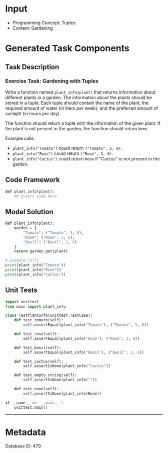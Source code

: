 # Input
- Programming Concept: Tuples
- Context: Gardening

# Generated Task Components
## Task Description
### Exercise Task: Gardening with Tuples

Write a function named `plant_info(plant)` that returns information about different plants in a garden. The information about the plants should be stored in a tuple. Each tuple should contain the name of the plant, the required amount of water (in liters per week), and the preferred amount of sunlight (in hours per day).

The function should return a tuple with the information of the given plant. If the plant is not present in the garden, the function should return `None`.

Example calls:
- `plant_info("Tomato")` could return `("Tomato", 5, 8)`.
- `plant_info("Rose")` could return `("Rose", 3, 6)`.
- `plant_info("Cactus")` could return `None` if "Cactus" is not present in the garden.

## Code Framework
```python
def plant_info(plant):
    ## Insert code here
```

## Model Solution
```python
def plant_info(plant):
    garden = {
        "Tomato": ("Tomato", 5, 8),
        "Rose": ("Rose", 3, 6),
        "Basil": ("Basil", 2, 6)
    }
    return garden.get(plant)

# Example calls
print(plant_info("Tomato"))
print(plant_info("Rose"))
print(plant_info("Cactus"))
```

## Unit Tests
```python
import unittest
from main import plant_info

class TestPlantInfo(unittest.TestCase):
    def test_tomato(self):
        self.assertEqual(plant_info("Tomato"), ("Tomato", 5, 8))

    def test_rose(self):
        self.assertEqual(plant_info("Rose"), ("Rose", 3, 6))

    def test_basil(self):
        self.assertEqual(plant_info("Basil"), ("Basil", 2, 6))

    def test_cactus(self):
        self.assertIsNone(plant_info("Cactus"))

    def test_empty_string(self):
        self.assertIsNone(plant_info(""))

    def test_none(self):
        self.assertIsNone(plant_info(None))

if __name__ == '__main__':
    unittest.main()
```
___
# Metadata
Database ID: 479
